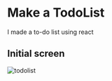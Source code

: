 # Make a TodoList

I made a to-do list using react

## Initial screen

![todolist](https://user-images.githubusercontent.com/100943412/193506891-f48ef696-4522-464f-b68f-3413ab4ef668.png)
